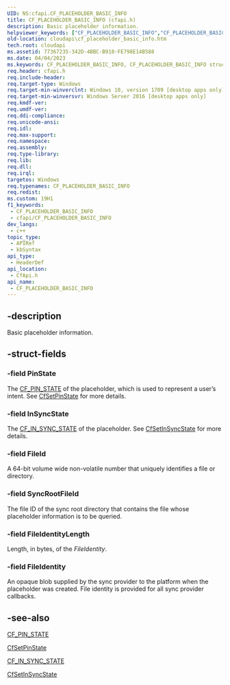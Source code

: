 ```yaml
---
UID: NS:cfapi.CF_PLACEHOLDER_BASIC_INFO
title: CF_PLACEHOLDER_BASIC_INFO (cfapi.h)
description: Basic placeholder information.
helpviewer_keywords: ["CF_PLACEHOLDER_BASIC_INFO","CF_PLACEHOLDER_BASIC_INFO structure","cfapi/CF_PLACEHOLDER_BASIC_INFO","cloudApi.cf_placeholder_basic_info"]
old-location: cloudapi\cf_placeholder_basic_info.htm
tech.root: cloudapi
ms.assetid: 77367235-342D-4BBC-B910-FE798E14B588
ms.date: 04/04/2023
ms.keywords: CF_PLACEHOLDER_BASIC_INFO, CF_PLACEHOLDER_BASIC_INFO structure, cfapi/CF_PLACEHOLDER_BASIC_INFO, cloudApi.cf_placeholder_basic_info
req.header: cfapi.h
req.include-header: 
req.target-type: Windows
req.target-min-winverclnt: Windows 10, version 1709 [desktop apps only]
req.target-min-winversvr: Windows Server 2016 [desktop apps only]
req.kmdf-ver: 
req.umdf-ver: 
req.ddi-compliance: 
req.unicode-ansi: 
req.idl: 
req.max-support: 
req.namespace: 
req.assembly: 
req.type-library: 
req.lib: 
req.dll: 
req.irql: 
targetos: Windows
req.typenames: CF_PLACEHOLDER_BASIC_INFO
req.redist: 
ms.custom: 19H1
f1_keywords:
 - CF_PLACEHOLDER_BASIC_INFO
 - cfapi/CF_PLACEHOLDER_BASIC_INFO
dev_langs:
 - c++
topic_type:
 - APIRef
 - kbSyntax
api_type:
 - HeaderDef
api_location:
 - CfApi.h
api_name:
 - CF_PLACEHOLDER_BASIC_INFO
---
```


## -description

Basic placeholder information.

## -struct-fields

### -field PinState

The [CF_PIN_STATE](ne-cfapi-cf_pin_state.md) of the placeholder, which is used to represent a user’s intent. See [CfSetPinState](nf-cfapi-cfsetpinstate.md) for more details.

### -field InSyncState

The [CF_IN_SYNC_STATE](ne-cfapi-cf_in_sync_state.md) of the placeholder. See [CfSetInSyncState](nf-cfapi-cfsetinsyncstate.md) for more details.

### -field FileId

A 64-bit volume wide non-volatile number that uniquely identifies a file or directory.

### -field SyncRootFileId

The file ID of the sync root directory that contains the file whose placeholder information is to be queried.

### -field FileIdentityLength

Length, in bytes, of the *FileIdentity*.

### -field FileIdentity

An opaque blob supplied by the sync provider to the platform when the placeholder was created. File identity is provided for all sync provider callbacks.

## -see-also

[CF_PIN_STATE](ne-cfapi-cf_pin_state.md)

[CfSetPinState](nf-cfapi-cfsetpinstate.md)

[CF_IN_SYNC_STATE](ne-cfapi-cf_in_sync_state.md)

[CfSetInSyncState](nf-cfapi-cfsetinsyncstate.md)
